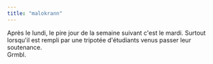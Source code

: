 ```yaml
---
title: "malokrann"
---
```


Après le lundi, le pire jour de la semaine suivant c'est le mardi. Surtout
lorsqu'il est rempli par une tripotée d'étudiants venus passer leur
soutenance.  
Grmbl.

